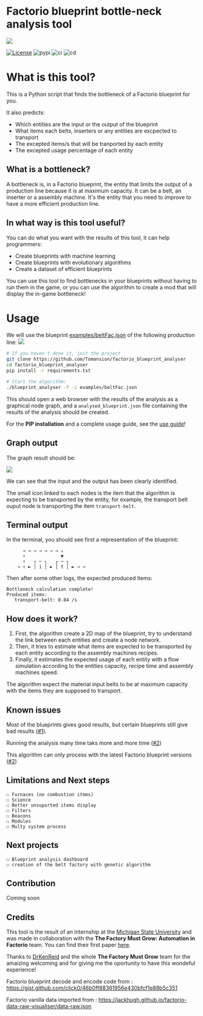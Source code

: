 # Factorio blueprint bottle-neck analysis tool

![](./doc/images/ban.png)

[![License](https://img.shields.io/badge/License-Apache_2.0-blue.svg)](https://opensource.org/licenses/Apache-2.0)
![pypi](https://img.shields.io/pypi/v/factorioBlueprintAnalyser)
![ci](https://github.com/Tomansion/factorio_blueprint_analyser/actions/workflows/python-test.yml/badge.svg)
![cd](https://github.com/Tomansion/factorio_blueprint_analyser/actions/workflows/python-publish.yml/badge.svg)
# What is this tool?

This is a Python script that finds the bottleneck of a Factorio blueprint for you.

It also predicts:
- Which entities are the input or the output of the blueprint
- What items each belts, inserters or any entities are excpected to transport
- The excepted items/s that will be tranported by each entity
- The excepted usage percentage of each entity

## What is a bottleneck?

A bottleneck is, in a Factorio blueprint, the entity that limits the output of a production line because it is at maximum capacity. It can be a belt, an inserter or a assembly machine. It's the entity that you need to improve to have a more efficient production line.

## In what way is this tool useful?

You can do what you want with the results of this tool, it can help programmers:
- Create blueprints with machine learning
- Create blueprints with evolutionary algorithms
- Create a dataset of efficient blueprints

You can use this tool to find bottlenecks in your blueprints without having to run them in the game, or you can use the algorithm to create a mod that will display the in-game bottleneck!

# Usage

We will use the blueprint [examples/beltFac.json](./examples/beltFac.json) of the following production line:
![](./doc/images/blueprint_belt_fac_1.png)

```bash
# If you haven't done it, init the project
git clone https://github.com/Tomansion/factorio_blueprint_analyser
cd factorio_blueprint_analyser
pip install -r requirements.txt

# Start the algorithm:
./blueprint_analyser -f -i examples/beltFac.json
```

This should open a web browser with the results of the analysis as a graphical node graph, and a `analysed_blueprint.json` file containing the results of the analysis should be created.

For the **PIP installation** and a complete usage guide, see the [use guide](./doc/use_guide.md)!

## Graph output

The graph result should be:

![](./doc/images/node_graph_belt_fac_1.png)

We can see that the input and the output has been clearly identified.

The small icon linked to each nodes is the item that the algorithm is expecting to be transported by the entity, for example, the transport belt ouput node is transporting the item `transport-belt`.

## Terminal output

In the terminal, you should see first a representation of the blueprint:

```
      → → → → → → → ↓
      ↑             ▼
      ↑   ┌ ─ ┐   ┌ ─ ┐
    → ↑ ► │ i │ ► │ t │ ► → →
```

Then after some other logs, the expected produced items:

```
Bottleneck calculation complete!
Produced items:
   transport-belt: 0.84 /s
```

## How does it work?

1. First, the algorithm create a 2D map of the blueprint, try to understand the link between each entities and create a node network.
2. Then, it tries to estimate what items are expected to be transported by each entity according to the assembly machines recipes.
3. Finally, it estimates the expected usage of each entity with a flow simulation according to the entities capacity, recipe time and assembly machines speed.

The algorithm expect the material input belts to be at maximum capacity with the items they are supposed to transport.

## Known issues

Most of the blueprints gives good results, but certain blueprints still give bad results ([#1](https://github.com/Tomansion/factorio_blueprint_analyser/issues/1)).

Running the analysis many time taks more and more time ([#2](https://github.com/Tomansion/factorio_blueprint_analyser/issues/2))

This algorithm can only process with the latest Factorio blueprint versions ([#2](https://github.com/Tomansion/factorio_blueprint_analyser/issues/3))

## Limitations and Next steps
    ☐ Furnaces (no combustion items)
    ☐ Science
    ☐ Better unsuported items display
    ☐ Filters
    ☐ Beacons
    ☐ Modules
    ☐ Multy system process

## Next projects
    ☐ Blueprint analysis dashboard
    ☐ creation of the belt factory with genetic algorithm

## Contribution

Coming soon

## Credits

This tool is the result of an internship at the [Michigan State University](https://msu.edu/) and was made in collaboration with the **The Factory Must Grow: Automation in Factorio** team. You can find their first paper [here](https://arxiv.org/abs/2102.04871).

Thanks to [DrKenReid](https://github.com/DrKenReid) and the whole **The Factory Must Grow** team for the amaizing welcoming and for giving me the oportunity to have this wondeful experience!


Factorio blueprint decode and encode code from : https://gist.github.com/click0/46b0ff88361956e430bfcf1e88b5c351

Factorio vanilla data imported from : https://jackhugh.github.io/factorio-data-raw-visualiser/data-raw.json
